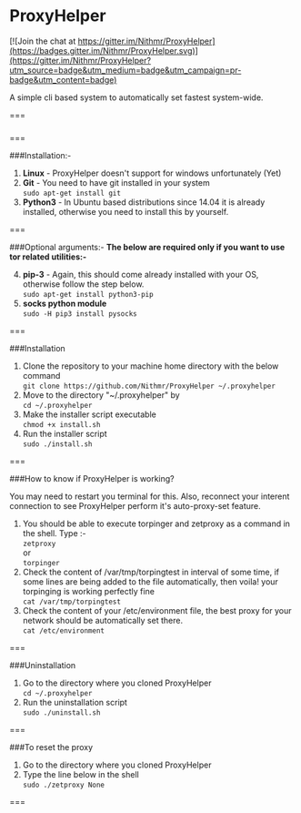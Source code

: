 # ProxyHelper

[![Join the chat at https://gitter.im/Nithmr/ProxyHelper](https://badges.gitter.im/Nithmr/ProxyHelper.svg)](https://gitter.im/Nithmr/ProxyHelper?utm_source=badge&utm_medium=badge&utm_campaign=pr-badge&utm_content=badge)

A simple cli based system to automatically set fastest system-wide. 
  
===

###
  

===

###Installation:-
  
1. **Linux**  -  ProxyHelper doesn't support for windows unfortunately (Yet)  
2. **Git**  -  You need to have git installed in your system   
```sudo apt-get install git```   
3. **Python3**  -  In Ubuntu based distributions since 14.04 it is already installed, otherwise you need to install this by yourself.

===

###Optional arguments:-
**The below are required only if you want to use **tor** related utilities:-**
  
4. **pip-3**  -  Again, this should come already installed with your OS, otherwise follow the step below.  
```sudo apt-get install python3-pip```
5. **socks python module**   
```sudo -H pip3 install pysocks```

===

###Installation  
1. Clone the repository to your machine home directory with the below command   
```git clone https://github.com/Nithmr/ProxyHelper ~/.proxyhelper```
2. Move to the directory "~/.proxyhelper" by   
```cd ~/.proxyhelper```
3. Make the installer script executable  
```chmod +x install.sh```  
4. Run the installer script  
```sudo ./install.sh```
    
===


###How to know if ProxyHelper is working?   

You may need to restart you terminal for this. Also, reconnect your interent connection to see ProxyHelper perform it's auto-proxy-set feature.    
  
1. You should be able to execute torpinger and zetproxy as a command in the shell. Type :-    
```zetproxy ```  
or      
```torpinger ```
3. Check the content of /var/tmp/torpingtest in interval of some time, if some lines are being added to the file automatically, then voila! your torpinging is working perfectly fine    
```cat /var/tmp/torpingtest ```
4. Check the content of your /etc/environment file, the best proxy for your network should be automatically set there.    
```cat /etc/environment ```

===


###Uninstallation
  
1. Go to the directory where you cloned ProxyHelper  
```cd ~/.proxyhelper```
2. Run the uninstallation script  
```sudo ./uninstall.sh```
   
===

###To reset the proxy  
1. Go to the directory where you cloned ProxyHelper  
2. Type the line below in the shell  
```sudo ./zetproxy None```

===
